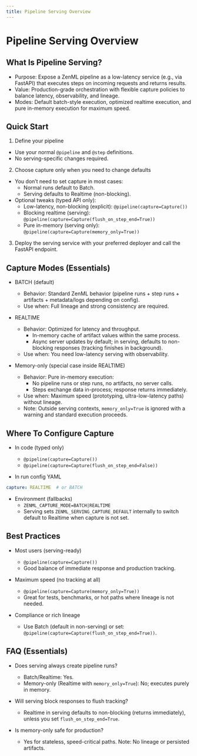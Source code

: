 ```yaml
---
title: Pipeline Serving Overview
---
```


# Pipeline Serving Overview

## What Is Pipeline Serving?

- Purpose: Expose a ZenML pipeline as a low-latency service (e.g., via FastAPI) that executes steps on incoming requests and returns results.
- Value: Production-grade orchestration with flexible capture policies to balance latency, observability, and lineage.
- Modes: Default batch-style execution, optimized realtime execution, and pure in-memory execution for maximum speed.

## Quick Start

1) Define your pipeline
- Use your normal `@pipeline` and `@step` definitions.
- No serving-specific changes required.

2) Choose capture only when you need to change defaults
- You don’t need to set capture in most cases:
  - Normal runs default to Batch.
  - Serving defaults to Realtime (non-blocking).
- Optional tweaks (typed API only):
  - Low-latency, non-blocking (explicit): `@pipeline(capture=Capture())`
  - Blocking realtime (serving): `@pipeline(capture=Capture(flush_on_step_end=True))`
  - Pure in-memory (serving only): `@pipeline(capture=Capture(memory_only=True))`

3) Deploy the serving service with your preferred deployer and call the FastAPI endpoint.

## Capture Modes (Essentials)

- BATCH (default)
  - Behavior: Standard ZenML behavior (pipeline runs + step runs + artifacts + metadata/logs depending on config).
  - Use when: Full lineage and strong consistency are required.

- REALTIME
  - Behavior: Optimized for latency and throughput.
    - In-memory cache of artifact values within the same process.
    - Async server updates by default; in serving, defaults to non-blocking responses (tracking finishes in background).
  - Use when: You need low-latency serving with observability.

- Memory-only (special case inside REALTIME)
  - Behavior: Pure in-memory execution:
    - No pipeline runs or step runs, no artifacts, no server calls.
    - Steps exchange data in-process; response returns immediately.
  - Use when: Maximum speed (prototyping, ultra-low-latency paths) without lineage.
  - Note: Outside serving contexts, `memory_only=True` is ignored with a warning and standard execution proceeds.

## Where To Configure Capture

- In code (typed only)
  - `@pipeline(capture=Capture())`
  - `@pipeline(capture=Capture(flush_on_step_end=False))`

- In run config YAML
```yaml
capture: REALTIME  # or BATCH
```

- Environment (fallbacks)
  - `ZENML_CAPTURE_MODE=BATCH|REALTIME`
  - Serving sets `ZENML_SERVING_CAPTURE_DEFAULT` internally to switch default to Realtime when capture is not set.

## Best Practices

- Most users (serving-ready)
  - `@pipeline(capture=Capture())`
  - Good balance of immediate response and production tracking.

- Maximum speed (no tracking at all)
  - `@pipeline(capture=Capture(memory_only=True))`
  - Great for tests, benchmarks, or hot paths where lineage is not needed.

- Compliance or rich lineage
  - Use Batch (default in non-serving) or set: `@pipeline(capture=Capture(flush_on_step_end=True))`.

## FAQ (Essentials)

- Does serving always create pipeline runs?
  - Batch/Realtime: Yes.
  - Memory-only (Realtime with `memory_only=True`): No; executes purely in memory.

- Will serving block responses to flush tracking?
  - Realtime in serving defaults to non-blocking (returns immediately), unless you set `flush_on_step_end=True`.

- Is memory-only safe for production?
  - Yes for stateless, speed-critical paths. Note: No lineage or persisted artifacts.
